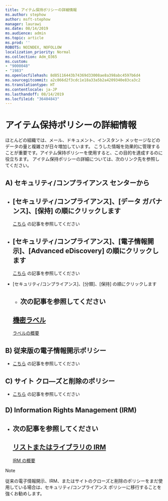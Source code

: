 ```yaml
---
title: アイテム保持ポリシーの詳細情報
ms.author: stephow
author: msft-stephow
manager: laurawi
ms.date: 08/14/2019
ms.audience: admin
ms.topic: article
ms.prod: ''
ROBOTS: NOINDEX, NOFOLLOW
localization_priority: Normal
ms.collection: Adm_O365
ms.custom:
- "9000048"
- "1983"
ms.openlocfilehash: 8d85116443b74369d33008ae8a398abc4597b6d4
ms.sourcegitcommit: a2c866d2f3cdc1e18a33a5b2a4209340e83ca3c2
ms.translationtype: HT
ms.contentlocale: ja-JP
ms.lasthandoff: 08/14/2019
ms.locfileid: "36404843"
---
```

# <a name="more-info-about-retention-policies"></a>アイテム保持ポリシーの詳細情報

ほとんどの組織では、メール、ドキュメント、インスタント メッセージなどのデータの量と複雑さが日々増加しています。 こうした情報を効果的に管理することが重要です。アイテム保持ポリシーを使用すると、この目的を達成するのに役立ちます。 アイテム保持ポリシーの詳細については、次のリンク先を参照してください。

## <a name="a-from-security-and-compliance-center"></a>A) セキュリティ/コンプライアンス センターから

- [セキュリティ/コンプライアンス]、[データ ガバナンス]、[保持] の順にクリックします
  - 
  [こちら](https://docs.microsoft.com/ja-JP/office365/securitycompliance/retention-policies) の記事を参照してください

- [セキュリティ/コンプライアンス]、[電子情報開示]、[Advanced eDiscovery] の順にクリックします 
  - 
  [こちら](https://docs.microsoft.com/ja-JP/office365/securitycompliance/ediscovery-cases) の記事を参照してください

- [セキュリティ/コンプライアンス]、[分類]、[保持] の順にクリックします
  - 次の記事を参照してください
    - 
  [機密ラベル](https://docs.microsoft.com/ja-JP/office365/securitycompliance/sensitivity-labels)
    - 
  [ラベルの概要](https://docs.microsoft.com/ja-JP/office365/securitycompliance/labels)

## <a name="b-legacy-ediscovery-policies"></a>B) 従来版の電子情報開示ポリシー

- 
  [こちら](https://support.office.com/ja-JP/article/Set-up-an-eDiscovery-Center-in-SharePoint-Online-A18F8975-AA7F-43B4-A7D6-001D14744D8E) の記事を参照してください

## <a name="c-site-closure-and-deletion-policies"></a>C) サイト クロ―ズと削除のポリシー

- 
  [こちら](https://support.office.com/ja-JP/article/Use-policies-for-site-closure-and-deletion-A8280D82-27FD-48C5-9ADF-8A5431208BA5) の記事を参照してください  

## <a name="d-information-rights-management-irm"></a>D) Information Rights Management (IRM)

- 次の記事を参照してください
  - 
  [リストまたはライブラリの IRM](https://support.office.com/ja-JP/article/apply-information-rights-management-to-a-list-or-library-3bdb5c4e-94fc-4741-b02f-4e7cc3c54aa1)
  - 
  [IRM の概要](https://support.office.com/ja-JP/article/create-and-apply-information-management-policies-eb501fe9-2ef6-4150-945a-65a6451ee9e9)

> [!Note]
> 従来の電子情報開示、IRM、またはサイトのクローズと削除のポリシーをまだ使用している場合は、セキュリティ/コンプライアンス ポリシーに移行することを強くお勧めします。
